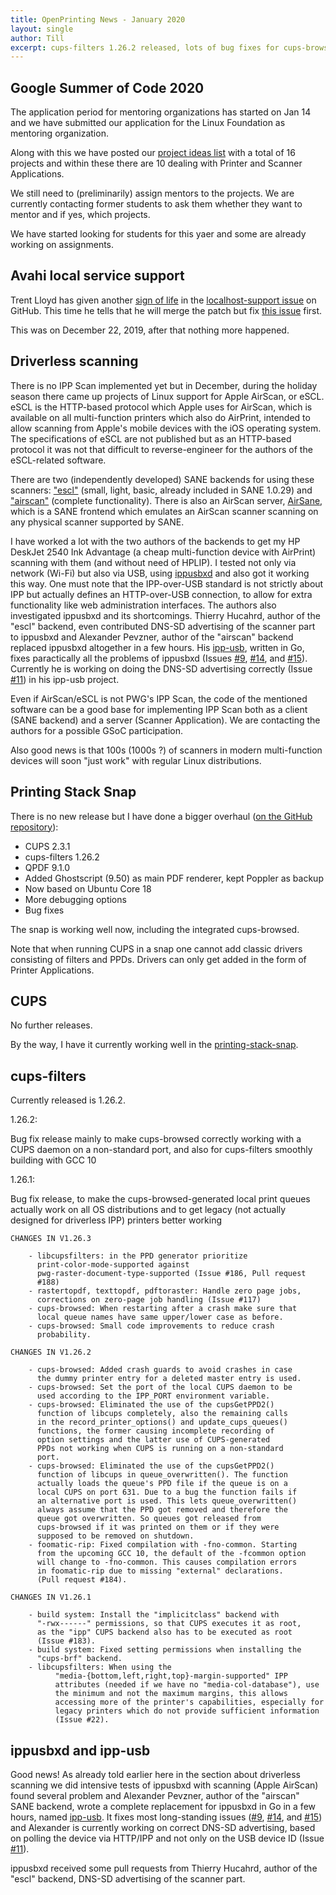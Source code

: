 ```yaml
---
title: OpenPrinting News - January 2020
layout: single
author: Till
excerpt: cups-filters 1.26.2 released, lots of bug fixes for cups-browsed, GSoC 2020 org application for the Linux Foundation submitted and project idea list posted
---
```

## Google Summer of Code 2020
The application period for mentoring organizations has started on Jan 14 and we have submitted our application for the Linux Foundation as mentoring organization.

Along with this we have posted our [project ideas list](https://wiki.linuxfoundation.org/gsoc/google-summer-code-2020-openprinting-projects) with a total of 16 projects and within these there are 10 dealing with Printer and Scanner Applications.

We still need to (preliminarily) assign mentors to the projects. We are currently contacting former students to ask them whether they want to mentor and if yes, which projects.

We have started looking for students for this yaer and some are already working on assignments.

## Avahi local service support
Trent Lloyd has given another [sign of life](https://github.com/lathiat/avahi/issues/125#issuecomment-568229662) in the [localhost-support issue](https://github.com/lathiat/avahi/issues/125) on GitHub. This time he tells that he will merge the patch but fix [this issue](https://github.com/lathiat/avahi/pull/161#issuecomment-532048820) first.

This was on December 22, 2019, after that nothing more happened.

## Driverless scanning
There is no IPP Scan implemented yet but in December, during the holiday season there came up projects of Linux support for Apple AirScan, or eSCL. eSCL is the HTTP-based protocol which Apple uses for AirScan, which is available on all multi-function printers which also do AirPrint, intended to allow scanning from Apple's mobile devices with the iOS operating system. The specifications of eSCL are not published but as an HTTP-based protocol it was not that difficult to reverse-engineer for the authors of the eSCL-related software.

There are two (independently developed) SANE backends for using these scanners: ["escl"](https://gitlab.com/sane-project/backends/merge_requests/242) (small, light, basic, already included in SANE 1.0.29) and ["airscan"](https://github.com/alexpevzner/sane-airscan) (complete functionality). There is also an AirScan server, [AirSane](https://github.com/SimulPiscator/AirSane), which is a SANE frontend which emulates an AirScan scanner scanning on any physical scanner supported by SANE.

I have worked a lot with the two authors of the backends to get my HP DeskJet 2540 Ink Advantage (a cheap multi-function device with AirPrint) scanning with them (and without need of HPLIP). I tested not only via network (Wi-Fi) but also via USB, using [ippusbxd](https://github.com/OpenPrinting/ippusbxd) and also got it working this way. One must note that the IPP-over-USB standard is not strictly about IPP but actually defines an HTTP-over-USB connection, to allow for extra functionality like web administration interfaces. The authors also investigated ippusbxd and its shortcomings. Thierry Hucahrd, author of the "escl" backend, even contributed DNS-SD advertising of the scanner part to ippusbxd and Alexander Pevzner, author of the "airscan" backend replaced ippusbxd altogether in a few hours. His [ipp-usb](https://github.com/alexpevzner/ipp-usb), written in Go, fixes paractically all the problems of ippusbxd (Issues [#9](https://github.com/OpenPrinting/ippusbxd/issues/9), [#14](https://github.com/OpenPrinting/ippusbxd/issues/14), and [#15](https://github.com/OpenPrinting/ippusbxd/issues/15)). Currently he is working on doing the DNS-SD advertising correctly (Issue [#11](https://github.com/OpenPrinting/ippusbxd/issues/11)) in his ipp-usb project.

Even if AirScan/eSCL is not PWG's IPP Scan, the code of the mentioned software can be a good base for implementing IPP Scan both as a client (SANE backend) and a server (Scanner Application). We are contacting the authors for a possible GSoC participation.

Also good news is that 100s (1000s ?) of scanners in modern multi-function devices will soon "just work" with regular Linux distributions.

## Printing Stack Snap

There is no new release but I have done a bigger overhaul ([on the GitHub repository](https://github.com/OpenPrinting/printing-stack-snap)):

- CUPS 2.3.1
- cups-filters 1.26.2
- QPDF 9.1.0
- Added Ghostscript (9.50) as main PDF renderer, kept Poppler as backup
- Now based on Ubuntu Core 18
- More debugging options
- Bug fixes

The snap is working well now, including the integrated cups-browsed.

Note that when running CUPS in a snap one cannot add classic drivers consisting of filters and PPDs. Drivers can only get added in the form of Printer Applications.

## CUPS

No further releases.

By the way, I have it currently working well in the [printing-stack-snap](https://github.com/OpenPrinting/printing-stack-snap).

## cups-filters

Currently released is 1.26.2.

1.26.2:

Bug fix release mainly to make cups-browsed correctly working with a CUPS daemon on a non-standard port, and also for cups-filters smoothly building with GCC 10

1.26.1:

Bug fix release, to make the cups-browsed-generated local print queues actually work on all OS distributions and to get legacy (not actually designed for driverless IPP) printers better working

```
CHANGES IN V1.26.3

	- libcupsfilters: in the PPD generator prioritize
	  print-color-mode-supported against
	  pwg-raster-document-type-supported (Issue #186, Pull request
	  #188)
	- rastertopdf, texttopdf, pdftoraster: Handle zero page jobs,
	  corrections on zero-page job handling (Issue #117)
	- cups-browsed: When restarting after a crash make sure that
	  local queue names have same upper/lower case as before.
	- cups-browsed: Small code improvements to reduce crash
	  probability.

CHANGES IN V1.26.2

	- cups-browsed: Added crash guards to avoid crashes in case
	  the dummy printer entry for a deleted master entry is used.
	- cups-browsed: Set the port of the local CUPS daemon to be
	  used according to the IPP_PORT environment variable.
	- cups-browsed: Eliminated the use of the cupsGetPPD2()
	  function of libcups completely, also the remaining calls
	  in the record_printer_options() and update_cups_queues()
	  functions, the former causing incomplete recording of
	  option settings and the latter use of CUPS-generated
	  PPDs not working when CUPS is running on a non-standard
	  port.
	- cups-browsed: Eliminated the use of the cupsGetPPD2()
	  function of libcups in queue_overwritten(). The function
	  actually loads the queue's PPD file if the queue is on a
	  local CUPS on port 631. Due to a bug the function fails if
	  an alternative port is used. This lets queue_overwritten()
	  always assume that the PPD got removed and therefore the
	  queue got overwritten. So queues got released from
	  cups-browsed if it was printed on them or if they were
	  supposed to be removed on shutdown.
	- foomatic-rip: Fixed compilation with -fno-common. Starting
	  from the upcoming GCC 10, the default of the -fcommon option
	  will change to -fno-common. This causes compilation errors
	  in foomatic-rip due to missing "external" declarations.
	  (Pull request #184).

CHANGES IN V1.26.1

	- build system: Install the "implicitclass" backend with
	  "-rwx------" permissions, so that CUPS executes it as root,
	  as the "ipp" CUPS backend also has to be executed as root
	  (Issue #183).
	- build system: Fixed setting permissions when installing the
	  "cups-brf" backend.
	- libcupsfilters: When using the
          "media-{bottom,left,right,top}-margin-supported" IPP
          attributes (needed if we have no "media-col-database"), use
          the minimum and not the maximum margins, this allows
          accessing more of the printer's capabilities, especially for
          legacy printers which do not provide sufficient information
          (Issue #22).
```

## ippusbxd and ipp-usb

Good news! As already told earlier here in the section about driverless scanning we did intensive tests of ippusbxd with scanning (Apple AirScan) found several problem and Alexander Pevzner, author of the "airscan" SANE backend, wrote a complete replacement for ippusbxd in Go in a few hours, named [ipp-usb](https://github.com/alexpevzner/ipp-usb). It fixes most long-standing issues ([#9](https://github.com/OpenPrinting/ippusbxd/issues/9), [#14](https://github.com/OpenPrinting/ippusbxd/issues/14), and [#15](https://github.com/OpenPrinting/ippusbxd/issues/15)) and Alexander is currently working on correct DNS-SD advertising, based on polling the device via HTTP/IPP and not only on the USB device ID (Issue [#11](https://github.com/OpenPrinting/ippusbxd/issues/11)).

ippusbxd received some pull requests from Thierry Hucahrd, author of the "escl" backend, DNS-SD advertising of the scanner part.

